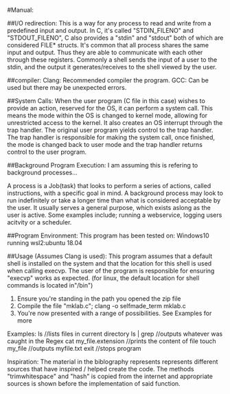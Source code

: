 
#Manual:

##I/O redirection:
This is a way for any process to read and write from a predefined input and output. In C, it's called "STDIN_FILENO" and "STDOUT_FILENO", C also provides a "stdin" and "stdout" both of which are considered FILE* structs.
It's common that all process shares the same input and output. Thus they are able to communicate with each other through these registers.
Commonly a shell sends the input of a user to the stdin, and the output it generates/receives to the shell viewed by the user.

##compiler:
Clang: Recommended compiler the program.
GCC: Can be used but there may be unexpected errors. 


##System Calls:
When the user program (C file in this case) wishes to provide an action, reserved for the OS, it can perform a system call.
This means the mode within the OS is changed to kernel mode, allowing for unrestricted access to the kernel. 
It also creates an OS interrupt through the trap handler. The original user program yields control to the trap handler.
The trap handler is responsible for making the system call, once finished, the mode is changed back to user mode and the trap handler returns control to the user program.


##Background Program Execution:
I am assuming this is refering to background processes... 

A process is a Job(task) that looks to perform a series of actions, called instructions, with a specific goal in mind. 
A background process may look to run indefinitely or take a longer time than what is considered acceptable by the user.
It usually serves a general purpose, which exists aslong as the user is active. 
Some examples include; running a webservice, logging users acitvity or a scheduler.


##Program Environment:
This program has been tested on: Windows10 running wsl2:ubuntu 18.04

##Usage (Assumes Clang is used):
This program assumes that a default shell is installed on the system and that the location for this shell is used when calling execvp. The user of the program is responsible
for ensuring "execvp" works as expected. (for linux, the default location for shell commands is located in"/bin")

1) Ensure you're standing in the path you opened the zip file
2) Compile the file "mklab.c"; clang -o selfmade_term mklab.c 
3) You're now presented with a range of possibilities. See Examples for more


Examples:
ls //lists files in current directory
ls | grep <regular expression> //outputs whatever was caught in the Regex
cat my_file.extension //prints the content of file
touch my_file //outputs myfile.txt
exit //stops program

Inspiration:
The material in the biblography represents represents different sources that have inspired / helped create the code.
The methods "trimwhitespace" and "hash" is copied from the internet and appropriate sources is shown before the implementation of said function.
